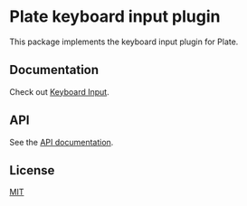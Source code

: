 # Plate keyboard input plugin

This package implements the keyboard input plugin for Plate.

## Documentation

Check out [Keyboard Input](https://plate.udecode.io/docs/kbd).

## API

See the [API documentation](https://plate-api.udecode.io/globals.html). 

## License

[MIT](../../../LICENSE)

